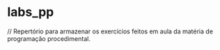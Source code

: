 # labs_pp
// Repertório para armazenar os exercícios feitos em aula da matéria de programação procedimental.
